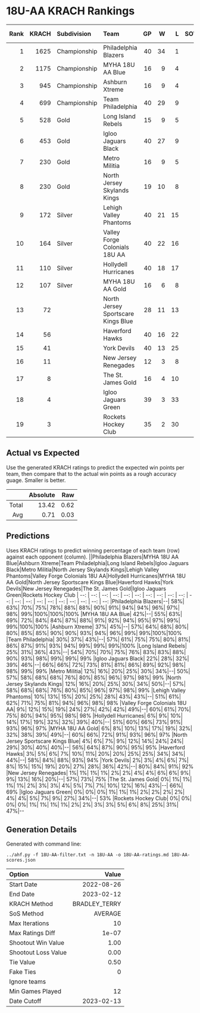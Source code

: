 # 18U-AA KRACH Rankings
Rank|KRACH|Subdivision|Team|GP|W|L|SOW|SOL|T|SoS|Exp Wins|Win Diff
---:|---:|:---|:---|---:|---:|---:|---:|---:|---:|---:|---:|---:
1|1625|Championship|Philadelphia Blazers|40|34|1|3|2|0|344|34.0|-3.0
2|1175|Championship|MYHA 18U AA Blue|16|9|4|3|0|0|650|11.1|-0.9
3|945|Championship|Ashburn Xtreme|16|9|4|3|0|0|527|11.3|-0.7
4|699|Championship|Team Philadelphia|40|29|9|2|0|0|374|29.9|-1.1
5|528|Gold|Long Island Rebels|15|9|5|1|0|0|421|9.8|-0.2
6|453|Gold|Igloo Jaguars Black|40|27|9|0|4|0|401|26.5|-0.5
7|230|Gold|Metro Militia|16|9|5|2|0|0|182|11.4|0.4
8|230|Gold|North Jersey Skylands Kings|19|10|8|0|1|0|462|10.0|-0.0
9|172|Silver|Lehigh Valley Phantoms|40|21|15|1|3|0|314|22.6|0.6
10|164|Silver|Valley Forge Colonials 18U AA|40|22|16|1|1|0|278|23.8|0.8
11|110|Silver|Hollydell Hurricanes|40|18|17|2|3|0|286|20.8|0.8
12|107|Silver|MYHA 18U AA Gold|16|6|8|1|1|0|382|7.2|0.2
13|72||North Jersey Sportscare Kings Blue|28|11|13|2|2|0|193|13.6|0.6
14|56||Haverford Hawks|40|16|22|1|1|0|285|18.1|1.1
15|41||York Devils|40|13|25|1|1|0|315|14.9|0.9
16|11||New Jersey Renegades|12|3|8|1|0|0|84|4.5|0.5
17|8||The St. James Gold|16|4|10|0|2|0|72|4.4|0.4
18|4||Igloo Jaguars Green|39|3|33|1|2|0|244|4.4|0.4
19|3||Rockets Hockey Club|35|2|30|1|2|0|268|3.3|0.3

## Actual vs Expected
Use the generated KRACH ratings to predict the expected win points per team, then compare that to the actual win points as a rough accuracy guage. Smaller is better.

||Absolute|Raw
|---:|---:|---:
|Total|13.42|0.62
|Avg|0.71|0.03

## Predictions
Uses KRACH ratings to predict winning percentage of each team (row) against each opponent (column).
||Philadelphia Blazers|MYHA 18U AA Blue|Ashburn Xtreme|Team Philadelphia|Long Island Rebels|Igloo Jaguars Black|Metro Militia|North Jersey Skylands Kings|Lehigh Valley Phantoms|Valley Forge Colonials 18U AA|Hollydell Hurricanes|MYHA 18U AA Gold|North Jersey Sportscare Kings Blue|Haverford Hawks|York Devils|New Jersey Renegades|The St. James Gold|Igloo Jaguars Green|Rockets Hockey Club
| --: | --: | --: | --: | --: | --: | --: | --: | --: | --: | --: | --: | --: | --: | --: | --: | --: | --: | --: | --: 
|Philadelphia Blazers|--| 58%| 63%| 70%| 75%| 78%| 88%| 88%| 90%| 91%| 94%| 94%| 96%| 97%| 98%| 99%|100%|100%|100%
|MYHA 18U AA Blue| 42%|--| 55%| 63%| 69%| 72%| 84%| 84%| 87%| 88%| 91%| 92%| 94%| 95%| 97%| 99%| 99%|100%|100%
|Ashburn Xtreme| 37%| 45%|--| 57%| 64%| 68%| 80%| 80%| 85%| 85%| 90%| 90%| 93%| 94%| 96%| 99%| 99%|100%|100%
|Team Philadelphia| 30%| 37%| 43%|--| 57%| 61%| 75%| 75%| 80%| 81%| 86%| 87%| 91%| 93%| 94%| 99%| 99%| 99%|100%
|Long Island Rebels| 25%| 31%| 36%| 43%|--| 54%| 70%| 70%| 75%| 76%| 83%| 83%| 88%| 90%| 93%| 98%| 99%| 99%| 99%
|Igloo Jaguars Black| 22%| 28%| 32%| 39%| 46%|--| 66%| 66%| 72%| 73%| 81%| 81%| 86%| 89%| 92%| 98%| 98%| 99%| 99%
|Metro Militia| 12%| 16%| 20%| 25%| 30%| 34%|--| 50%| 57%| 58%| 68%| 68%| 76%| 80%| 85%| 96%| 97%| 98%| 99%
|North Jersey Skylands Kings| 12%| 16%| 20%| 25%| 30%| 34%| 50%|--| 57%| 58%| 68%| 68%| 76%| 80%| 85%| 96%| 97%| 98%| 99%
|Lehigh Valley Phantoms| 10%| 13%| 15%| 20%| 25%| 28%| 43%| 43%|--| 51%| 61%| 62%| 71%| 75%| 81%| 94%| 96%| 98%| 98%
|Valley Forge Colonials 18U AA|  9%| 12%| 15%| 19%| 24%| 27%| 42%| 42%| 49%|--| 60%| 61%| 70%| 75%| 80%| 94%| 95%| 98%| 98%
|Hollydell Hurricanes|  6%|  9%| 10%| 14%| 17%| 19%| 32%| 32%| 39%| 40%|--| 51%| 60%| 66%| 73%| 91%| 93%| 96%| 97%
|MYHA 18U AA Gold|  6%|  8%| 10%| 13%| 17%| 19%| 32%| 32%| 38%| 39%| 49%|--| 60%| 66%| 72%| 91%| 93%| 96%| 97%
|North Jersey Sportscare Kings Blue|  4%|  6%|  7%|  9%| 12%| 14%| 24%| 24%| 29%| 30%| 40%| 40%|--| 56%| 64%| 87%| 90%| 95%| 95%
|Haverford Hawks|  3%|  5%|  6%|  7%| 10%| 11%| 20%| 20%| 25%| 25%| 34%| 34%| 44%|--| 58%| 84%| 88%| 93%| 94%
|York Devils|  2%|  3%|  4%|  6%|  7%|  8%| 15%| 15%| 19%| 20%| 27%| 28%| 36%| 42%|--| 80%| 84%| 91%| 92%
|New Jersey Renegades|  1%|  1%|  1%|  1%|  2%|  2%|  4%|  4%|  6%|  6%|  9%|  9%| 13%| 16%| 20%|--| 57%| 73%| 75%
|The St. James Gold|  0%|  1%|  1%|  1%|  1%|  2%|  3%|  3%|  4%|  5%|  7%|  7%| 10%| 12%| 16%| 43%|--| 66%| 69%
|Igloo Jaguars Green|  0%|  0%|  0%|  1%|  1%|  1%|  2%|  2%|  2%|  2%|  4%|  4%|  5%|  7%|  9%| 27%| 34%|--| 53%
|Rockets Hockey Club|  0%|  0%|  0%|  0%|  1%|  1%|  1%|  1%|  2%|  2%|  3%|  3%|  5%|  6%|  8%| 25%| 31%| 47%|--

## Generation Details

Generated with command line:
```
../ahf.py -f 18U-AA-filter.txt -n 18U-AA -o 18U-AA-ratings.md 18U-AA-scores.json
```

| Option | Value |
| :----- | ----: |
| Start Date | 2022-08-26 |
| End Date | 2023-02-12 |
| KRACH Method | BRADLEY_TERRY |
| SoS Method | AVERAGE |
| Max Iterations | 10 |
| Max Ratings Diff | 1e-07 |
| Shootout Win Value | 1.00 |
| Shootout Loss Value | 0.00 |
| Tie Value | 0.50 |
| Fake Ties | 0 |
| Ignore teams |  |
| Min Games Played | 12 |
| Date Cutoff | 2023-02-13 |

